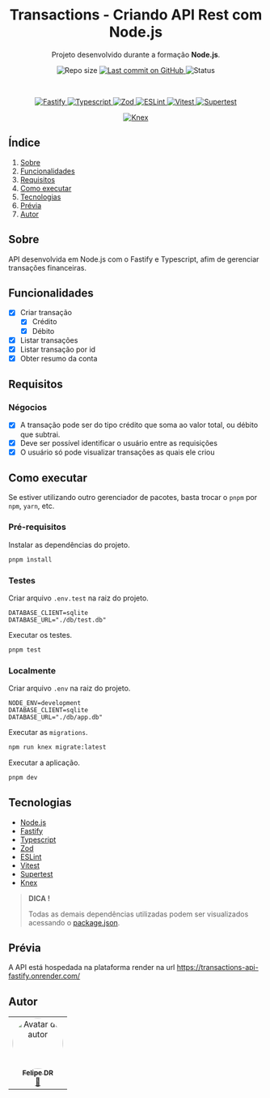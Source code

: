 <p align="center">
  <h1 align="center">Transactions - Criando API Rest com Node.js</h1>
  <p align="center">Projeto desenvolvido durante a formação <strong>Node.js</strong>.</p>
</p>

<p align="center">
  <img src="https://img.shields.io/github/repo-size/felipe-dr/transactions-api-fastify?style=for-the-badge&color=4e5acf" alt="Repo size" />
  <a aria-label="Last Commit" href="https://github.com/felipe-dr/transactions-api-fastify/commits/main">
    <img src="https://img.shields.io/github/last-commit/felipe-dr/transactions-api-fastify?style=for-the-badge&color=4e5acf" alt="Last commit on GitHub" />
  </a>
  <!-- <img src="https://img.shields.io/badge/license-MIT-4e5acf?style=for-the-badge" alt="License" /> -->
  <img src="https://img.shields.io/badge/status-concluído-green?style=for-the-badge" alt="Status" />
</p>

<br>

<p align="center">
  <a target="_blank" href="https://fastify.dev/">
    <img src="https://img.shields.io/static/v1?style=plastic&color=red&label=Fastify&message=TS&logo=fastify" alt="Fastify" />
  </a>
  <a target="_blank" href="https://www.typescriptlang.org/">
    <img src="https://img.shields.io/static/v1?style=plastic&color=red&label=Typescript&message=TS&logo=typescript" alt="Typescript" />
  </a>
  <a target="_blank" href="https://zod.dev/">
    <img src="https://img.shields.io/static/v1?style=plastic&color=red&label=Zod&message=TS&logo=zod" alt="Zod" />
  </a>
  <a target="_blank" href="https://eslint.org/">
    <img src="https://img.shields.io/static/v1?style=plastic&color=red&label=ESLint&message=JS&logo=eslint" alt="ESLint" />
  </a>
  <a target="_blank" href="https://vitest.dev/">
    <img src="https://img.shields.io/static/v1?style=plastic&color=red&label=Vitest&message=TS&logo=vitest" alt="Vitest" />
  </a>
  <a target="_blank" href="https://www.npmjs.com/package/supertest">
    <img src="https://img.shields.io/static/v1?style=plastic&color=red&label=Supertest&message=TS&logo=supertest" alt="Supertest" />
  </a>
</p>

<p align="center">
  <a target="_blank" href="https://knexjs.org/">
    <img src="https://img.shields.io/static/v1?style=plastic&color=yellow&label=Knex&message=QueryBuilder&logo=knex" alt="Knex" />
  </a>
</p>

## Índice

<ol>
  <li><a href="#sobre">Sobre</a></li>
  <li><a href="#funcionalidades">Funcionalidades</a></li>
  <li><a href="#requisitos">Requisitos</a></li>
  <li><a href="#como-executar">Como executar</a></li>
  <li><a href="#tecnologias">Tecnologias</a></li>
  <li><a href="#prévia">Prévia</a></li>
  <li><a href="#autor">Autor</a></li>
</ol>

## Sobre

API desenvolvida em Node.js com o Fastify e Typescript, afim de gerenciar transações financeiras.

## Funcionalidades

- [x] Criar transação
  - [x] Crédito
  - [x] Débito
- [x] Listar transações
- [x] Listar transação por id
- [x] Obter resumo da conta

## Requisitos

### Négocios

- [x] A transação pode ser do tipo crédito que soma ao valor total, ou débito que subtrai.
- [x] Deve ser possível identificar o usuário entre as requisições
- [x] O usuário só pode visualizar transações as quais ele criou

## Como executar

Se estiver utilizando outro gerenciador de pacotes, basta trocar o `pnpm` por `npm`, `yarn`, etc.

### Pré-requisitos

Instalar as dependências do projeto.

```bash
pnpm ìnstall
```

### Testes

Criar arquivo `.env.test` na raiz do projeto.

```text
DATABASE_CLIENT=sqlite
DATABASE_URL="./db/test.db"
```

Executar os testes.

```bash
pnpm test
```

### Localmente

Criar arquivo `.env` na raiz do projeto.

```text
NODE_ENV=development
DATABASE_CLIENT=sqlite
DATABASE_URL="./db/app.db"
```

Executar as `migrations`.

```bash
npm run knex migrate:latest
```

Executar a aplicação.

```bash
pnpm dev
```

## Tecnologias

- [Node.js](https://nodejs.org/en)
- [Fastify](https://fastify.dev/)
- [Typescript](https://www.typescriptlang.org/)
- [Zod](https://zod.dev/)
- [ESLint](https://eslint.org/)
- [Vitest](https://vitest.dev/)
- [Supertest](https://www.npmjs.com/package/supertest)
- [Knex](https://knexjs.org/)

> **DICA !**
>
> Todas as demais dependências utilizadas podem ser visualizados acessando o [package.json](./package.json).

## Prévia

A API está hospedada na plataforma render na url https://transactions-api-fastify.onrender.com/

## Autor

<table>
  <tr>
    <td align="center">
      <a href="https://github.com/felipe-dr">
        <img style="border-radius: 50%;" src="https://avatars.githubusercontent.com/u/62888625?s=96&v=4" width="100px;" alt="Avatar do autor" />
        <br />
        <sub>
          <b>Felipe DR</b>
        </sub>
      </a>
      <br />
      <a href="mailto:felipe.corp7@gmail.com" title="E-mail">📩</a>
    </td>
  </tr>
</table>
